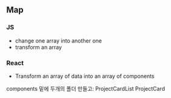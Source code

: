 ## Map

### JS
- change one array into another one
- transform an array

### React
- Transform an array of data into an array of components


components 밑에 두개의 폴더 만들고: ProjectCardList
ProjectCard

